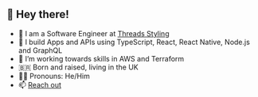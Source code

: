## 🚀 Hey there!
- 🔭 I am a Software Engineer at [Threads Styling](https://github.com/ThreadsStyling)
- 🎸 I build Apps and APIs using TypeScript, React, React Native, Node.js and GraphQL
- 🌱 I’m working towards skills in AWS and Terraform
- 🇧🇷 Born and raised, living in the UK
- 🏳️‍🌈 Pronouns: He/Him
- 📫 [Reach out](bruno.pascottini@gmail.com)
<br>
